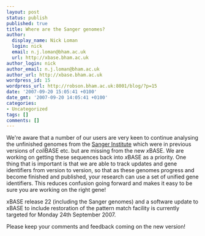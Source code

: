 ```yaml
---
layout: post
status: publish
published: true
title: Where are the Sanger genomes?
author:
  display_name: Nick Loman
  login: nick
  email: n.j.loman@bham.ac.uk
  url: http://xbase.bham.ac.uk
author_login: nick
author_email: n.j.loman@bham.ac.uk
author_url: http://xbase.bham.ac.uk
wordpress_id: 15
wordpress_url: http://robson.bham.ac.uk:8001/blog/?p=15
date: '2007-09-20 15:05:41 +0100'
date_gmt: '2007-09-20 14:05:41 +0100'
categories:
- Uncategorized
tags: []
comments: []
---
```

<p>We're aware that a number of our users are very keen to continue analysing the unfinished genomes from the <a href="http://www.sanger.ac.uk">Sanger Institute</a> which were in previous versions of <em>coli</em>BASE etc. but are missing from the new <em>x</em>BASE. We are working on getting these sequences back into<em> x</em>BASE as a priority. One thing that is important is that we are able to track updates and gene identifiers from version to version, so that as these genomes progress and become finished and published, your research can use a set of unified gene identifiers. This reduces confusion going forward and makes it easy to be sure you are working on the right gene!</p>
<p>xBASE release 22 (including the Sanger genomes) and a software update to xBASE to include restoration of the pattern match facility is currently targeted for Monday 24th September 2007.</p>
<p>Please keep your comments and feedback coming on the new version!</p>
